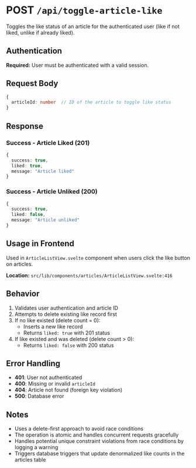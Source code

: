 # POST `/api/toggle-article-like`

Toggles the like status of an article for the authenticated user (like if not liked, unlike if already liked).

## Authentication

**Required:** User must be authenticated with a valid session.

## Request Body

```typescript
{
  articleId: number  // ID of the article to toggle like status
}
```

## Response

### Success - Article Liked (201)
```typescript
{
  success: true,
  liked: true,
  message: "Article liked"
}
```

### Success - Article Unliked (200)
```typescript
{
  success: true,
  liked: false,
  message: "Article unliked"
}
```

## Usage in Frontend

Used in `ArticleListView.svelte` component when users click the like button on articles.

**Location:** `src/lib/components/articles/ArticleListView.svelte:416`

## Behavior

1. Validates user authentication and article ID
2. Attempts to delete existing like record first
3. If no like existed (delete count = 0):
   - Inserts a new like record
   - Returns `liked: true` with 201 status
4. If like existed and was deleted (delete count > 0):
   - Returns `liked: false` with 200 status

## Error Handling

- **401**: User not authenticated
- **400**: Missing or invalid `articleId`
- **404**: Article not found (foreign key violation)
- **500**: Database error

## Notes

- Uses a delete-first approach to avoid race conditions
- The operation is atomic and handles concurrent requests gracefully
- Handles potential unique constraint violations from race conditions by logging a warning
- Triggers database triggers that update denormalized like counts in the articles table 